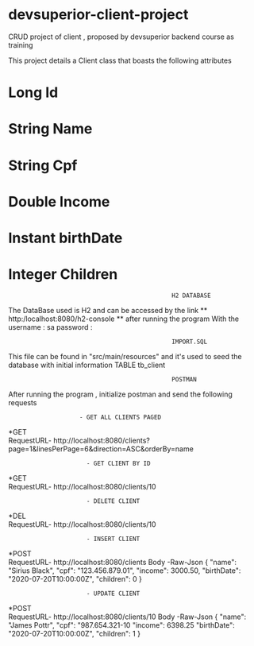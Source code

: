 # devsuperior-client-project
CRUD project of client , proposed by devsuperior backend course as training 


This project details a Client class that boasts the following attributes
#  Long Id
#  String Name
#  String Cpf 
#  Double Income
#  Instant birthDate
#  Integer Children


                                                  H2 DATABASE
The DataBase used is H2 and can be accessed by the link   **   http:/localhost:8080/h2-console   **  after running the program
With the username : sa
         password :  


                                                  IMPORT.SQL
This file can be found in "src/main/resources" and it's used to seed the database with initial information TABLE tb_client


                                                  POSTMAN
After running the program , initialize postman and send the following requests

                        - GET ALL CLIENTS PAGED
  *GET                                
  RequestURL- http://localhost:8080/clients?page=1&linesPerPage=6&direction=ASC&orderBy=name
  
                          - GET CLIENT BY ID
  *GET   
  RequestURL- http://localhost:8080/clients/10
  
                          - DELETE CLIENT
  *DEL   
  RequestURL- http://localhost:8080/clients/10
  
                          - INSERT CLIENT
  *POST  
  RequestURL- http://localhost:8080/clients
  Body -Raw-Json 
                  {
                  "name": "Sirius Black",
                  "cpf": "123.456.879.01",
                  "income": 3000.50,
                  "birthDate": "2020-07-20T10:00:00Z",
                  "children": 0
                  }
  
                          - UPDATE CLIENT
  *POST  
  RequestURL- http://localhost:8080/clients/10
    Body -Raw-Json 
                  {
                  "name": "James Pottr",
                  "cpf": "987.654.321-10
                  "income": 6398.25
                  "birthDate": "2020-07-20T10:00:00Z",
                  "children": 1
                  }
  
  
  
  
  
